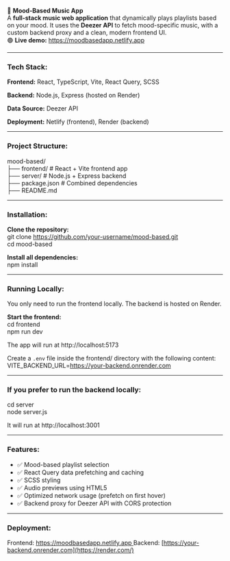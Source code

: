 🎵 **Mood-Based Music App**  
A **full-stack music web application** that dynamically plays playlists based on your mood. It uses the **Deezer API** to fetch mood-specific music, with a custom backend proxy and a clean, modern frontend UI.  
🟢 **Live demo:** https://moodbasedapp.netlify.app

---

### Tech Stack:

**Frontend:** React, TypeScript, Vite, React Query, SCSS

**Backend:** Node.js, Express (hosted on Render)

**Data Source:** Deezer API

**Deployment:** Netlify (frontend), Render (backend)

---

### Project Structure:

mood-based/  
├── frontend/  # React + Vite frontend app  
├── server/    # Node.js + Express backend  
├── package.json  # Combined dependencies  
├── README.md

---

### Installation:

**Clone the repository:**  
git clone https://github.com/your-username/mood-based.git  
cd mood-based

**Install all dependencies:**  
npm install

---

### Running Locally:

You only need to run the frontend locally. The backend is hosted on Render.

**Start the frontend:**  
cd frontend  
npm run dev

The app will run at http://localhost:5173

Create a `.env` file inside the frontend/ directory with the following content:  
VITE_BACKEND_URL=https://your-backend.onrender.com

---

### If you prefer to run the backend locally:

cd server  
node server.js  

It will run at http://localhost:3001

---

### Features:

- ✅ Mood-based playlist selection  
- ✅ React Query data prefetching and caching  
- ✅ SCSS styling  
- ✅ Audio previews using HTML5 <audio>  
- ✅ Optimized network usage (prefetch on first hover)  
- ✅ Backend proxy for Deezer API with CORS protection  

---

### Deployment:

Frontend: [https://moodbasedapp.netlify.app  ](https://www.netlify.com/)
Backend: [https://your-backend.onrender.com](https://render.com/)
